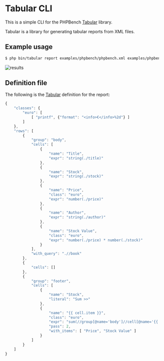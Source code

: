 Tabular CLI
===========

This is a simple CLI for the PHPBench
[Tabular](https://github.com/phpbench/tabular) library.

Tabular is a library for generating tabular reports from XML files.

## Example usage

````bash
$ php bin/tabular report examples/phpbench/phpbench.xml examples/phpbench/report.json
````

![results](https://cloud.githubusercontent.com/assets/530801/9567716/a1773168-4f35-11e5-964a-460b45e60be7.png)

## Definition file

The following is the [Tabular](https://github.com/phpbench/tabular) definition
for the report:

````javascript
{
    "classes": {
        "euro": [
            [ "printf", {"format": "<info>€</info>%2d"} ]
        ]
    },
    "rows": [
        {
            "group": "body",
            "cells": [
                {
                    "name": "Title",
                    "expr": "string(./title)"
                },
                {
                    "name": "Stock",
                    "expr": "string(./stock)"
                },
                {
                    "name": "Price",
                    "class": "euro",
                    "expr": "number(./price)"
                },
                {
                    "name": "Author",
                    "expr": "string(./author)"
                },
                {
                    "name": "Stock Value",
                    "class": "euro",
                    "expr": "number(./price) * number(./stock)"
                }
            ],
            "with_query": ".//book"
        },
        {
            "cells": []
        },
        {
            "group": "footer",
            "cells": [
                {
                    "name": "Stock",
                    "literal": "Sum >>"
                },
                {
                    "name": "{{ cell.item }}",
                    "class": "euro",
                    "expr": "sum(//group[@name='body']//cell[@name='{{ cell.item }}'])",
                    "pass": 2,
                    "with_items": [ "Price", "Stock Value" ]
                }
            ]
        }
    ]
}
````
